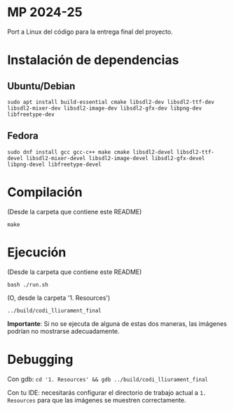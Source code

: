 # MP 2024-25

Port a Linux del código para la entrega final del proyecto.

# Instalación de dependencias

## Ubuntu/Debian

`sudo apt install build-essential cmake libsdl2-dev libsdl2-ttf-dev libsdl2-mixer-dev libsdl2-image-dev libsdl2-gfx-dev libpng-dev libfreetype-dev`

## Fedora

`sudo dnf install gcc gcc-c++ make cmake libsdl2-devel libsdl2-ttf-devel libsdl2-mixer-devel libsdl2-image-devel libsdl2-gfx-devel libpng-devel libfreetype-devel`

# Compilación

(Desde la carpeta que contiene este README)

`make`

# Ejecución

(Desde la carpeta que contiene este README)

`bash ./run.sh`

(O, desde la carpeta '1. Resources')

`../build/codi_lliurament_final`

**Importante**: Si no se ejecuta de alguna de estas dos maneras, las imágenes podrían no mostrarse adecuadamente.

# Debugging

Con gdb: `cd '1. Resources' && gdb ../build/codi_lliurament_final`

Con tu IDE: necesitarás configurar el directorio de trabajo actual a `1. Resources` para que las imágenes se
muestren correctamente.